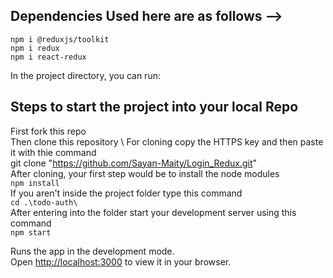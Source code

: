 ## Dependencies Used here are as follows -->
`npm i @reduxjs/toolkit` \
`npm i redux` \
`npm i react-redux` 



In the project directory, you can run:

## Steps to start the project into your local Repo
First fork this repo \
Then clone this repository \ 
For cloning copy the HTTPS key and then paste it with thie command \
git clone "https://github.com/Sayan-Maity/Login_Redux.git" \
After cloning, your first step would be to install the node modules \
`npm install` \
If you aren't inside the project folder type this command \
`cd .\todo-auth\` \
After entering into the folder start your development server using this command \
`npm start` 


Runs the app in the development mode.\
Open [http://localhost:3000](http://localhost:3000) to view it in your browser.


